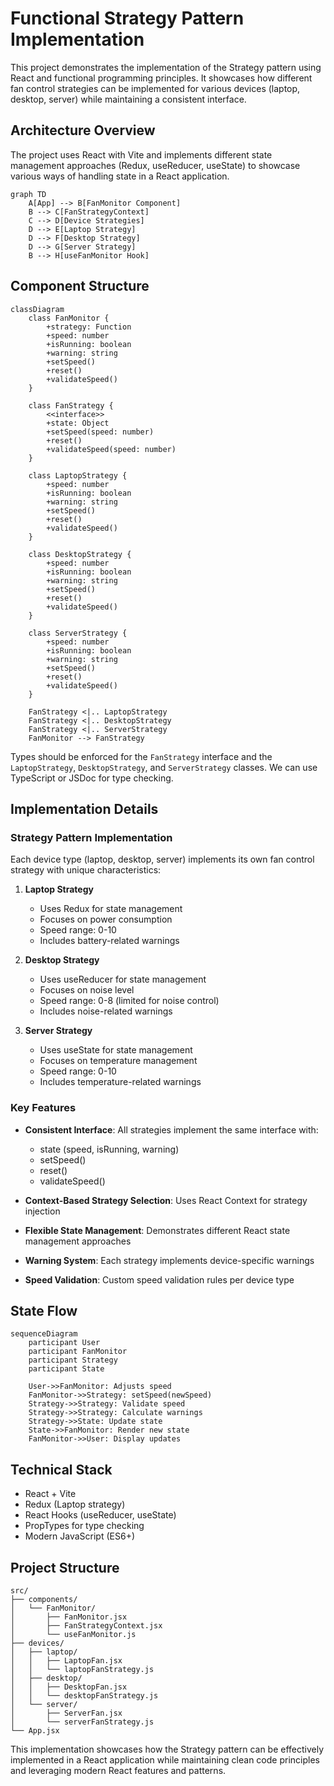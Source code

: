 # Functional Strategy Pattern Implementation

This project demonstrates the implementation of the Strategy pattern using React and functional programming principles. It showcases how different fan control strategies can be implemented for various devices (laptop, desktop, server) while maintaining a consistent interface.

## Architecture Overview

The project uses React with Vite and implements different state management approaches (Redux, useReducer, useState) to showcase various ways of handling state in a React application.

```mermaid
graph TD
    A[App] --> B[FanMonitor Component]
    B --> C[FanStrategyContext]
    C --> D[Device Strategies]
    D --> E[Laptop Strategy]
    D --> F[Desktop Strategy]
    D --> G[Server Strategy]
    B --> H[useFanMonitor Hook]
```

## Component Structure

```mermaid
classDiagram
    class FanMonitor {
        +strategy: Function
        +speed: number
        +isRunning: boolean
        +warning: string
        +setSpeed()
        +reset()
        +validateSpeed()
    }
    
    class FanStrategy {
        <<interface>>
        +state: Object
        +setSpeed(speed: number)
        +reset()
        +validateSpeed(speed: number)
    }
    
    class LaptopStrategy {
        +speed: number
        +isRunning: boolean
        +warning: string
        +setSpeed()
        +reset()
        +validateSpeed()
    }
    
    class DesktopStrategy {
        +speed: number
        +isRunning: boolean
        +warning: string
        +setSpeed()
        +reset()
        +validateSpeed()
    }
    
    class ServerStrategy {
        +speed: number
        +isRunning: boolean
        +warning: string
        +setSpeed()
        +reset()
        +validateSpeed()
    }
    
    FanStrategy <|.. LaptopStrategy
    FanStrategy <|.. DesktopStrategy
    FanStrategy <|.. ServerStrategy
    FanMonitor --> FanStrategy
```

Types should be enforced for the `FanStrategy` interface and the `LaptopStrategy`, `DesktopStrategy`, and `ServerStrategy` classes. We can use TypeScript or JSDoc for type checking.

## Implementation Details

### Strategy Pattern Implementation
Each device type (laptop, desktop, server) implements its own fan control strategy with unique characteristics:

1. **Laptop Strategy**
   - Uses Redux for state management
   - Focuses on power consumption
   - Speed range: 0-10
   - Includes battery-related warnings

2. **Desktop Strategy**
   - Uses useReducer for state management
   - Focuses on noise level
   - Speed range: 0-8 (limited for noise control)
   - Includes noise-related warnings

3. **Server Strategy**
   - Uses useState for state management
   - Focuses on temperature management
   - Speed range: 0-10
   - Includes temperature-related warnings

### Key Features

- **Consistent Interface**: All strategies implement the same interface with:
  - state (speed, isRunning, warning)
  - setSpeed()
  - reset()
  - validateSpeed()

- **Context-Based Strategy Selection**: Uses React Context for strategy injection
- **Flexible State Management**: Demonstrates different React state management approaches
- **Warning System**: Each strategy implements device-specific warnings
- **Speed Validation**: Custom speed validation rules per device type

## State Flow

```mermaid
sequenceDiagram
    participant User
    participant FanMonitor
    participant Strategy
    participant State
    
    User->>FanMonitor: Adjusts speed
    FanMonitor->>Strategy: setSpeed(newSpeed)
    Strategy->>Strategy: Validate speed
    Strategy->>Strategy: Calculate warnings
    Strategy->>State: Update state
    State->>FanMonitor: Render new state
    FanMonitor->>User: Display updates
```

## Technical Stack

- React + Vite
- Redux (Laptop strategy)
- React Hooks (useReducer, useState)
- PropTypes for type checking
- Modern JavaScript (ES6+)

## Project Structure

```
src/
├── components/
│   └── FanMonitor/
│       ├── FanMonitor.jsx
│       ├── FanStrategyContext.jsx
│       └── useFanMonitor.js
├── devices/
│   ├── laptop/
│   │   ├── LaptopFan.jsx
│   │   └── laptopFanStrategy.js
│   ├── desktop/
│   │   ├── DesktopFan.jsx
│   │   └── desktopFanStrategy.js
│   └── server/
│       ├── ServerFan.jsx
│       └── serverFanStrategy.js
└── App.jsx
```

This implementation showcases how the Strategy pattern can be effectively implemented in a React application while maintaining clean code principles and leveraging modern React features and patterns.
